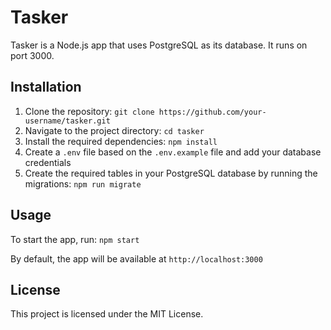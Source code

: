 # Tasker

Tasker is a Node.js app that uses PostgreSQL as its database. It runs on port 3000.

## Installation

1. Clone the repository: `git clone https://github.com/your-username/tasker.git`
2. Navigate to the project directory: `cd tasker`
3. Install the required dependencies: `npm install`
4. Create a `.env` file based on the `.env.example` file and add your database credentials
5. Create the required tables in your PostgreSQL database by running the migrations: `npm run migrate`

## Usage

To start the app, run: `npm start`

By default, the app will be available at `http://localhost:3000`

## License

This project is licensed under the MIT License.